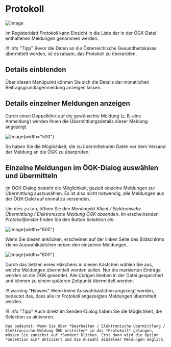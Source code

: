 # Protokoll

![Image](img/image191.png)

Im Registerblatt *Protokoll* kann Einsicht in die Liste der in der ÖGK-Datei enthaltenen Meldungen genommen werden.

!!! info "Tipp"
    Bevor die Daten an die Österreichische Gesundheitskasse übermittelt werden, ist es ratsam, das Protokoll zu überprüfen.

## Details einblenden

Über diesen Menüpunkt können Sie sich die Details der monatlichen Beitragsgrundlagenmeldung anzeigen lassen.

## Details einzelner Meldungen anzeigen

Durch einen Doppelklick auf die gewünschte Meldung (z. B. eine Anmeldung) werden Ihnen die Übermittlungsdetails dieser Meldung angezeigt.

![Image](img/image192.png){width="500"}

So haben Sie die Möglichkeit, die zu übermittelnden Daten vor dem Versand der Meldung an die ÖGK zu überprüfen.

## Einzelne Meldungen im ÖGK-Dialog auswählen und übermitteln

Im ÖGK-Dialog besteht die Möglichkeit, gezielt einzelne Meldungen zur Übermittlung auszuwählen. Es ist also nicht notwendig, alle Meldungen aus der ÖGK-Datei auf einmal zu versenden.

Um dies zu tun, öffnen Sie den Menüpunkt *Klient / Elektronische Übermittlung / Elektronische Meldung ÖGK absenden*. Im erscheinenden *Protokollfenster* finden Sie den Button *Selektion ein*. 

![Image](img/image193.png){width="600"}

Wenn Sie diesen anklicken, erscheinen auf der linken Seite des Bildschirms kleine Auswahlkästchen neben den einzelnen Meldungen.

![Image](img/image194.png){width="600"}

Durch das Setzen eines Häkchens in diesen Kästchen wählen Sie aus, welche Meldungen übermittelt werden sollen. Nur die markierten Einträge werden an die ÖGK gesendet. Alle übrigen bleiben in der Datei gespeichert und können zu einem späteren Zeitpunkt übermittelt werden.

!!! warning "Hinweis"
    Wenn keine Auswahlkästchen angezeigt werden, bedeutet das, dass alle im *Protokoll* angezeigten Meldungen übermittelt werden.

!!! info "Tipp"
    Auch direkt im Senden-Dialog haben Sie die Möglichkeit, die Selektion zu aktivieren.
    
    Das bedeutet: Wenn Sie über *Bearbeiten / Elektronische Übermittlung / Elektronische Meldung ÖGK erstellen* in das *Protokoll* gelangen, müssen Sie zunächst auf *Senden* klicken. Erst dann wird die Option *Selektion ein* aktiviert und die Auswahl einzelner Meldungen möglich.